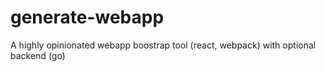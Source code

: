 # generate-webapp
A highly opinionated webapp boostrap tool (react, webpack) with optional backend (go)
